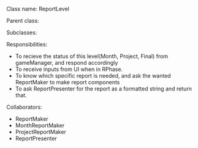 Class name: ReportLevel

Parent class: 

Subclasses:

Responsibilities:
* To recieve the status of this level(Month, Project, Final) from gameManager, and respond accordingly
* To receive inputs from UI when in RPhase.
* To know which specific report is needed, and ask the wanted ReportMaker to make report components
* To ask ReportPresenter for the report as a formatted string and return that.

Collaborators:
* ReportMaker
* MonthReportMaker
* ProjectReportMaker
* ReportPresenter